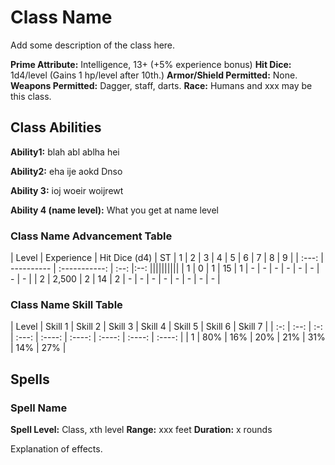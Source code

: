 # Class Name
Add some description of the class here.

**Prime Attribute:** Intelligence, 13+ (+5% experience bonus)
**Hit Dice:** 1d4/level (Gains 1 hp/level after 10th.)
**Armor/Shield Permitted:** None.
**Weapons Permitted:** Dagger, staff, darts.
**Race:** Humans and xxx may be this class.

## Class Abilities

**Ability1:** blah abl ablha hei

**Ability2:** eha ije aokd Dnso

**Ability 3:** ioj woeir woijrewt

**Ability 4 (name level):** What you get at name level

### Class Name Advancement Table

| Level | Experience | Hit Dice (d4) | ST    | 1 | 2 | 3 | 4 | 5 | 6 | 7 | 8 | 9 |
| :---: | ---------- | :-----------: | :--:  |:--:  ||||||||||
| 1 | 0  | 1 | 15  |  1 | - | - | - | - | - | - | - | - |
| 2 | 2,500  | 2 | 14 | 2 | - | - | - | - | - | - | - | - |

### Class Name Skill Table

| Level | Skill 1 | Skill 2 | Skill 3 | Skill 4 | Skill 5 | Skill 6 | Skill 7 |
| :-: | :--: | :-: | :---:  | :----:  | :----:  | :----:  | :----:  | :----:  |
| 1 | 80% | 16% | 20% | 21% | 31% | 14% | 27% |

## Spells

### Spell Name
**Spell Level:** Class, xth level
**Range:** xxx feet
**Duration:** x rounds

Explanation of effects.
